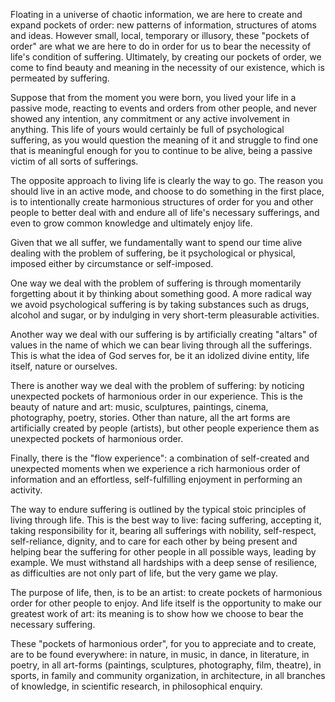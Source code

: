 Floating in a universe of chaotic information, we are here to create and expand pockets of order: new patterns of information, structures of atoms and ideas. However small, local, temporary or illusory, these "pockets of order" are what we are here to do in order for us to bear the necessity of life's condition of suffering.
Ultimately, by creating our pockets of order, we come to find beauty and meaning in the necessity of our existence, which is permeated by suffering.

Suppose that from the moment you were born, you lived your life in a passive mode, reacting to events and orders from other people, and never showed any intention, any commitment or any active involvement in anything.
This life of yours would certainly be full of psychological suffering, as you would question the meaning of it and struggle to find one that is meaningful enough for you to continue to be alive, being a passive victim of all sorts of sufferings.

The opposite approach to living life is clearly the way to go.
The reason you should live in an active mode, and choose to do something in the first place, is to intentionally create harmonious structures of order for you and other people to better deal with and endure all of life's necessary sufferings, and even to grow common knowledge and ultimately enjoy life.

Given that we all suffer, we fundamentally want to spend our time alive dealing with the problem of suffering, be it psychological or physical, imposed either by circumstance or self-imposed.

One way we deal with the problem of suffering is through momentarily forgetting about it by thinking about something good.
A more radical way we avoid psychological suffering is by taking substances such as drugs, alcohol and sugar, or by indulging in very short-term pleasurable activities.

Another way we deal with our suffering is by artificially creating "altars" of values in the name of which we can bear living through all the sufferings.
This is what the idea of God serves for, be it an idolized divine entity, life itself, nature or ourselves.

There is another way we deal with the problem of suffering: by noticing unexpected pockets of harmonious order in our experience.
This is the beauty of nature and art: music, sculptures, paintings, cinema, photography, poetry, stories.
Other than nature, all the art forms are artificially created by people (artists), but other people experience them as unexpected pockets of harmonious order.

Finally, there is the "flow experience": a combination of self-created and unexpected moments when we experience a rich harmonious order of information and an effortless, self-fulfilling enjoyment in performing an activity.

The way to endure suffering is outlined by the typical stoic principles of living through life.
This is the best way to live: facing suffering, accepting it, taking responsibility for it, bearing all sufferings with nobility, self-respect, self-reliance, dignity, and to care for each other by being present and helping bear the suffering for other people in all possible ways, leading by example. We must withstand all hardships with a deep sense of resilience, as difficulties are not only part of life, but the very game we play.

The purpose of life, then, is to be an artist: to create pockets of harmonious order for other people to enjoy.
And life itself is the opportunity to make our greatest work of art: its meaning is to show how we choose to bear the necessary suffering.

These "pockets of harmonious order", for you to appreciate and to create, are to be found everywhere: in nature, in music, in dance, in literature, in poetry, in all art-forms (paintings, sculptures, photography, film, theatre), in sports, in family and community organization, in architecture, in all branches of knowledge, in scientific research, in philosophical enquiry.
